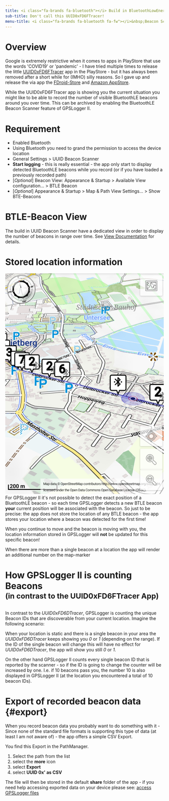 ```yaml
---
title: <i class="fa-brands fa-bluetooth"></i> Build in BluetoothLowEnergy Beacon Scanner
sub-title: Don't call this UUID0xFD6FTracer!
menu-title: <i class="fa-brands fa-bluetooth fa-fw"></i>&nbsp;Beacon Scanner
---
```


# Overview

Google is extremely restrictive when it comes to apps in PlayStore that use the words 'COVID19' or 'pandemic' - I have
tried multiple times to release the little [UUID0xFD6FTracer](https://github.com/marq24/UUID0xFD6FTracer) app in the
PlayStore - but it has always been removed after a short while for (IMHO) silly reasons. So I gave up and release the
via app the [FDroid-Store](https://f-droid.org/app/com.emacberry.uuid0xfd6fscan) and
[Amazon AppStore](https://www.amazon.com/gp/product/B08CY7JY1P).

While the UUID0xFD6FTracer app is showing you the current situation you might like to be able to record the number
of visible BluetoothLE beacons <!-- (with a specific UUID) --> around you over time. This can be archived by enabling the
BluetoothLE Beacon Scanner feature of GPSLogger II.

# Requirement

- Enabled Bluetooth
- Using Bluetooth you need to grand the permission to access the device location
- General Settings > UUID Beacon Scanner <i class="fa-solid fa-toggle-on"></i>
- **Start logging** - this is really essential - the app only start to display detected BluetoothLE beacons while you
  record (or if you have loaded a previously recorded path)
- [_Optional_] Beacon View: Appearance & Startup > Available View configuration... > BTLE Beacon <i class="fa-solid fa-toggle-on"></i>  
- [_Optional_] Appearance & Startup > Map & Path View Settings... > Show BTE-Beacons <i class="fa-solid fa-square-check"></i>   

# BTLE-Beacon View

The build in UUID Beacon Scanner have a dedicated view in order to display the number of beacons in range over time.
See [View Documentation](./1200-views.html#btle-beacon-view) for details.

# Stored location information

<span class="shot">![btle-beacons-on-map](/assets/img/gpsl/btle-beacons-on-map.png)</span> For GPSLogger II it's not
possible to detect the exact position of a BluetoothLE beacon - so each time GPSLogger detects a new BTLE beacon
**your** current position will be associated with the beacon. So just to be precise: the app does not store the location
of any BTLE beacon - the app stores your location where a beacon was detected for the first time!

When you continue to move and the beacon is moving with you, the location information stored in GPSLogger will **not**
be updated for this specific beacon!

When there are more than a single beacon at a location the app will render an additional number on the map-marker 

# How GPSLogger II is counting Beacons<br/><sup>(in contrast to the UUID0xFD6FTracer App)</sup>

In contrast to the _UUID0xFD6DTracer_, GPSLogger is counting the unique Beacon IDs that are discoverable from your
current location. Imagine the following scenario:

When your location is static and there is a single beacon in your area the _UUID0xFD6DTracer_ keeps showing you _0_ or
_1_ (depending on the range). If the ID of the single beacon will change this will have no effect for _UUID0xFD6DTracer_,
the app will show you still _0_ or _1_.

On the other hand GPSLogger II counts every single beacon ID that is reported by the scanner - so if the ID is going
to change the counter will be increased by one. I.e. if 10 beacons pass you, the number 10 is also displayed in
GPSLogger II (at the location you encountered a total of 10 beacon IDs).

# Export of recorded beacon data {#export}

When you record beacon data you probably want to do something with it - Since none of the standard file formats is
supporting this type of data (at least I am not aware of) - the app offers a simple CSV Export.

You find this Export in the PathManager.
1. Select the path from the list
2. select the <i class="fa-solid fa-circle-chevron-down"></i> **more** icon
3. select <i class="fa-solid fa-floppy-disk"></i> **Export**
4. select **UUID 0x' as CSV**

The file will then be stored in the default **share** folder of the app - if you need help accessing exported data on
your device please see: [access GPSLogger files](./5000-export.html#access-exported-files-in-the-share-folder)